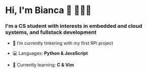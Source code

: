 <h1>Hi, I'm Bianca 👋 👩🏽‍💻</h1>
<h3>I'm a CS student with interests in embedded and cloud systems, and fullstack development</h3>

- 🔭 I’m currently tinkering with my first RPi project

- 💻 Languages: **Python & JavaScript**

- 🌱 Currently learning: **C & Vim**

<!-- ⚡ Fun fact: I am on a quest to try every type of dumpling from around the 🌎 -->

